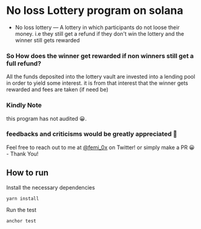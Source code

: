# No loss Lottery program on solana


- No loss lottery — A lottery in which participants do not loose their money. i.e they still get a refund if they don't win the lottery and the winner still gets rewarded



### So How does the winner get rewarded if non winners still get a full refund?

All the funds deposited into the lottery vault are invested into a lending pool in order to yield some interest. it is from that interest that the winner gets rewarded and fees are taken (if need be)

### Kindly Note

this program has not audited 😀.

### feedbacks and criticisms would be greatly appreciated 🥶

Feel free to reach out to me at [@femi_0x](https://twitter.com/femi_0x) on Twitter! or simply make a PR 😀 - Thank You!

## How to run 

Install the necessary dependencies

```
yarn install
```

Run the test

```
anchor test
```
